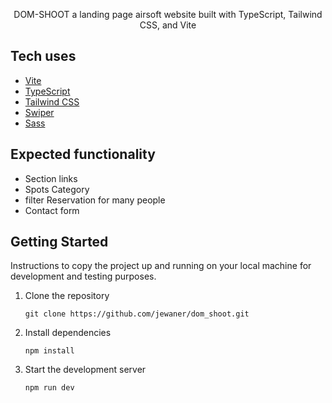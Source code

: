 

<p align="center">
DOM-SHOOT a landing page airsoft website built with TypeScript, Tailwind CSS, and Vite
</p>

## Tech uses

- [Vite](https://vitejs.dev/)
- [TypeScript](https://www.typescriptlang.org/)
- [Tailwind CSS](https://tailwindcss.com/)
- [Swiper](https://swiperjs.com/)
- [Sass](https://sass-lang.com/)

## Expected functionality
- Section links 
- Spots Category 
- filter Reservation for many people 
- Contact form

## Getting Started

Instructions to copy the project up and running on your local machine for development and testing purposes.

1. Clone the repository

   ```
   git clone https://github.com/jewaner/dom_shoot.git
   ```

2. Install dependencies
   ```
   npm install
   ```

3. Start the development server

   ```
   npm run dev
   ```
